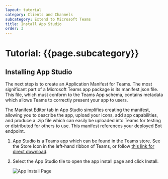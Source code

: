 ```yaml
---
layout: tutorial
category: Clients and Channels
subcategory: Extend to Microsoft Teams
title: Install App Studio
order: 3
---
```


# Tutorial: {{page.subcategory}}

## Installing App Studio

The next step is to create an Application Manifest for Teams. The most significant part of a Microsoft Teams app package is its manifest.json file. This file, which must conform to the Teams App schema, contains metadata which allows Teams to correctly present your app to users.

The Manifest Editor tab in App Studio simplifies creating the manifest, allowing you to describe the app, upload your icons, add app capabilities, and produce a .zip file which can easily be uploaded into Teams for testing or distributed for others to use. This manifest references your deployed Bot endpoint.

1. App Studio is a Teams app which can be found in the Teams store. See the Store Icon in the left-hand ribbon of Teams, or follow [this link for direct download](https://aka.ms/InstallTeamsAppStudio).
2. Select the App Studio tile to open the app install page and click Install.

    ![App Install Page]({{site.baseurl}}/assets/images/teamsappstudioconfiguration.png)
